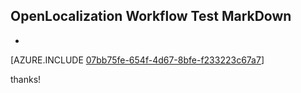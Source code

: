 ## OpenLocalization Workflow Test MarkDown
* 

[AZURE.INCLUDE [07bb75fe-654f-4d67-8bfe-f233223c67a7](calleeMd1.md)]

 
thanks!